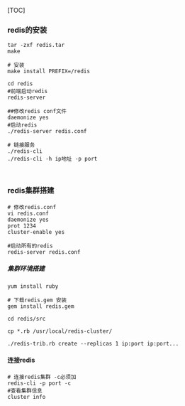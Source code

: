 [TOC]

### redis的安装

```
tar -zxf redis.tar
make 

# 安装
make install PREFIX=/redis

cd redis
#前端启动redis
redis-server

##修改redis conf文件
daemonize yes
#启动redis
./redis-server redis.conf 

# 链接服务
./redis-cli
./redis-cli -h ip地址 -p port

 

```

### redis集群搭建

```
# 修改redis.conf
vi redis.conf
daemonize yes
prot 1234
cluster-enable yes

#启动所有的redis
redis-server redis.conf

```
##### 集群环境搭建
```
yum install ruby

# 下载redis.gem 安装
gem install redis.gem

cd redis/src

cp *.rb /usr/local/redis-cluster/

./redis-trib.rb create --replicas 1 ip:port ip:port...

```

#### 连接redis

```
# 连接redis集群 -c必须加
redis-cli -p port -c
#查看集群信息
cluster info 

```

